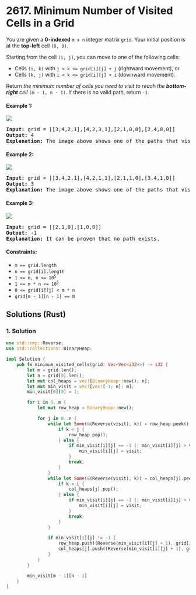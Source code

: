 # 2617. Minimum Number of Visited Cells in a Grid
You are given a **0-indexed** `m x n` integer matrix `grid`. Your initial position is at the **top-left** cell `(0, 0)`.

Starting from the cell `(i, j)`, you can move to one of the following cells:
* Cells `(i, k)` with `j < k <= grid[i][j] + j` (rightward movement), or
* Cells `(k, j)` with `i < k <= grid[i][j] + i` (downward movement).

Return *the minimum number of cells you need to visit to reach the **bottom-right** cell* `(m - 1, n - 1)`. If there is no valid path, return `-1`.

#### Example 1:
![](https://assets.leetcode.com/uploads/2023/01/25/ex1.png)
<pre>
<strong>Input:</strong> grid = [[3,4,2,1],[4,2,3,1],[2,1,0,0],[2,4,0,0]]
<strong>Output:</strong> 4
<strong>Explanation:</strong> The image above shows one of the paths that visits exactly 4 cells.
</pre>

#### Example 2:
![](https://assets.leetcode.com/uploads/2023/01/25/ex2.png)
<pre>
<strong>Input:</strong> grid = [[3,4,2,1],[4,2,1,1],[2,1,1,0],[3,4,1,0]]
<strong>Output:</strong> 3
<strong>Explanation:</strong> The image above shows one of the paths that visits exactly 3 cells.
</pre>

#### Example 3:
![](https://assets.leetcode.com/uploads/2023/01/26/ex3.png)
<pre>
<strong>Input:</strong> grid = [[2,1,0],[1,0,0]]
<strong>Output:</strong> -1
<strong>Explanation:</strong> It can be proven that no path exists.
</pre>

#### Constraints:
* `m == grid.length`
* `n == grid[i].length`
* <code>1 <= m, n <= 10<sup>5</sup></code>
* <code>1 <= m * n <= 10<sup>5</sup></code>
* `0 <= grid[i][j] < m * n`
* `grid[m - 1][n - 1] == 0`

## Solutions (Rust)

### 1. Solution
```Rust
use std::cmp::Reverse;
use std::collections::BinaryHeap;

impl Solution {
    pub fn minimum_visited_cells(grid: Vec<Vec<i32>>) -> i32 {
        let m = grid.len();
        let n = grid[0].len();
        let mut col_heaps = vec![BinaryHeap::new(); n];
        let mut min_visit = vec![vec![-1; n]; m];
        min_visit[0][0] = 1;

        for i in 0..m {
            let mut row_heap = BinaryHeap::new();

            for j in 0..n {
                while let Some(&(Reverse(visit), k)) = row_heap.peek() {
                    if k < j {
                        row_heap.pop();
                    } else {
                        if min_visit[i][j] == -1 || min_visit[i][j] > visit {
                            min_visit[i][j] = visit;
                        }
                        break;
                    }
                }
                while let Some(&(Reverse(visit), k)) = col_heaps[j].peek() {
                    if k < i {
                        col_heaps[j].pop();
                    } else {
                        if min_visit[i][j] == -1 || min_visit[i][j] > visit {
                            min_visit[i][j] = visit;
                        }
                        break;
                    }
                }

                if min_visit[i][j] != -1 {
                    row_heap.push((Reverse(min_visit[i][j] + 1), grid[i][j] as usize + j));
                    col_heaps[j].push((Reverse(min_visit[i][j] + 1), grid[i][j] as usize + i));
                }
            }
        }

        min_visit[m - 1][n - 1]
    }
}
```

